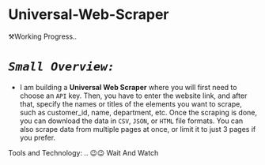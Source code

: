 # Universal-Web-Scraper
⚒️Working Progress..


# ***`Small Overview:`***

- I am building a **Universal Web Scraper** where you will first need to choose an `API` key. Then, you have to enter the website link, and after that, specify the names or titles of the elements you want to scrape, such as customer_id, name, department, etc. Once the scraping is done, you can download the data in `CSV`, `JSON`, or `HTML` file formats. You can also scrape data from multiple pages at once, or limit it to just 3 pages if you prefer.

Tools and Technology:
..
😉😉 Wait And Watch
